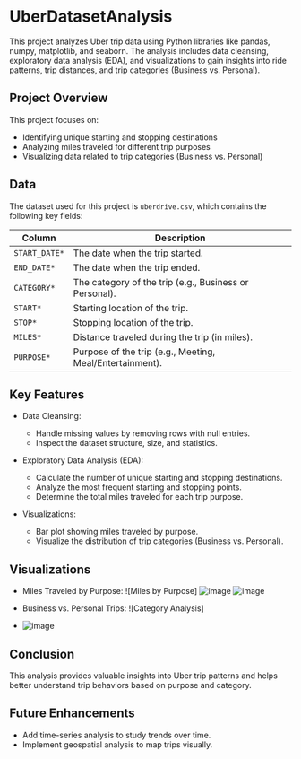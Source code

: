 # UberDatasetAnalysis

This project analyzes Uber trip data using Python libraries like pandas, numpy, matplotlib, and seaborn. The analysis includes data cleansing, exploratory data analysis (EDA), and visualizations to gain insights into ride patterns, trip distances, and trip categories (Business vs. Personal).

## Project Overview

This project focuses on:
- Identifying unique starting and stopping destinations
- Analyzing miles traveled for different trip purposes
- Visualizing data related to trip categories (Business vs. Personal)

## Data

The dataset used for this project is `uberdrive.csv`, which contains the following key fields:

| Column         | Description                                          |
|----------------|------------------------------------------------------|
| `START_DATE*`  | The date when the trip started.                     |
| `END_DATE*`    | The date when the trip ended.                       |
| `CATEGORY*`    | The category of the trip (e.g., Business or Personal). |
| `START*`       | Starting location of the trip.                      |
| `STOP*`        | Stopping location of the trip.                      |
| `MILES*`       | Distance traveled during the trip (in miles).      |
| `PURPOSE*`     | Purpose of the trip (e.g., Meeting, Meal/Entertainment). |

## Key Features

- Data Cleansing:
  - Handle missing values by removing rows with null entries.
  - Inspect the dataset structure, size, and statistics.

- Exploratory Data Analysis (EDA):
  - Calculate the number of unique starting and stopping destinations.
  - Analyze the most frequent starting and stopping points.
  - Determine the total miles traveled for each trip purpose.

- Visualizations:
  - Bar plot showing miles traveled by purpose.
  - Visualize the distribution of trip categories (Business vs. Personal).

## Visualizations

- Miles Traveled by Purpose: ![Miles by Purpose]
![image](https://github.com/user-attachments/assets/ddc37dc9-c302-4112-80cd-6b775e0c603e)
![image](https://github.com/user-attachments/assets/31b0b60d-d073-40ef-8e89-72d5ade83b8b)


- Business vs. Personal Trips: ![Category Analysis]
- ![image](https://github.com/user-attachments/assets/d0348301-e015-4b55-9218-721615ef34ea)



## Conclusion

This analysis provides valuable insights into Uber trip patterns and helps better understand trip behaviors based on purpose and category.

## Future Enhancements

- Add time-series analysis to study trends over time.
- Implement geospatial analysis to map trips visually.
